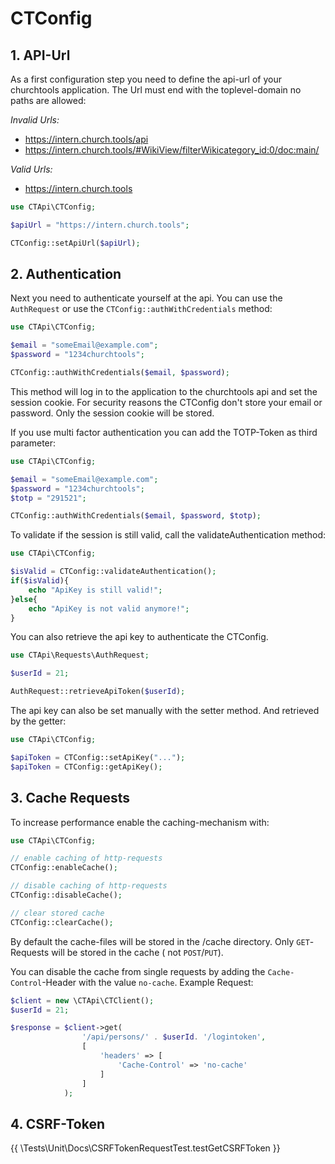# CTConfig

## 1. API-Url

As a first configuration step you need to define the api-url of your churchtools application. The Url must end with the
toplevel-domain no paths are allowed:

*Invalid Urls:*

* https://intern.church.tools/api
* https://intern.church.tools/#WikiView/filterWikicategory_id:0/doc:main/

*Valid Urls:*

* https://intern.church.tools

```php
use CTApi\CTConfig;

$apiUrl = "https://intern.church.tools";

CTConfig::setApiUrl($apiUrl);
```

## 2. Authentication

Next you need to authenticate yourself at the api. You can use the `AuthRequest` or use
the `CTConfig::authWithCredentials` method:

```php
use CTApi\CTConfig;

$email = "someEmail@example.com";
$password = "1234churchtools";

CTConfig::authWithCredentials($email, $password);
```

This method will log in to the application to the churchtools api and set the session cookie. For security reasons the
CTConfig don't store your email or password. Only the session cookie will be stored.

If you use multi factor authentication you can add the TOTP-Token as third parameter:

```php
use CTApi\CTConfig;

$email = "someEmail@example.com";
$password = "1234churchtools";
$totp = "291521";

CTConfig::authWithCredentials($email, $password, $totp);
```

To validate if the session is still valid, call the validateAuthentication method:

```php
use CTApi\CTConfig;

$isValid = CTConfig::validateAuthentication();
if($isValid){
    echo "ApiKey is still valid!";
}else{
    echo "ApiKey is not valid anymore!";
}
```

You can also retrieve the api key to authenticate the CTConfig.

```php
use CTApi\Requests\AuthRequest;

$userId = 21;

AuthRequest::retrieveApiToken($userId);
```

The api key can also be set manually with the setter method. And retrieved by the getter:

```php
use CTApi\CTConfig;

$apiToken = CTConfig::setApiKey("...");
$apiToken = CTConfig::getApiKey();

```

## 3. Cache Requests

To increase performance enable the caching-mechanism with:

```php
use CTApi\CTConfig;

// enable caching of http-requests
CTConfig::enableCache();

// disable caching of http-requests
CTConfig::disableCache();

// clear stored cache
CTConfig::clearCache();
```

By default the cache-files will be stored in the /cache directory. Only `GET`-Requests will be stored in the cache (
not `POST`/`PUT`).

You can disable the cache from single requests by adding the `Cache-Control`-Header with the value `no-cache`. Example
Request:

```php
$client = new \CTApi\CTClient();
$userId = 21;

$response = $client->get(
                '/api/persons/' . $userId. '/logintoken',
                [
                    'headers' => [
                        'Cache-Control' => 'no-cache'
                    ]
                ]
            );
```

## 4. CSRF-Token

{{ \Tests\Unit\Docs\CSRFTokenRequestTest.testGetCSRFToken }}
